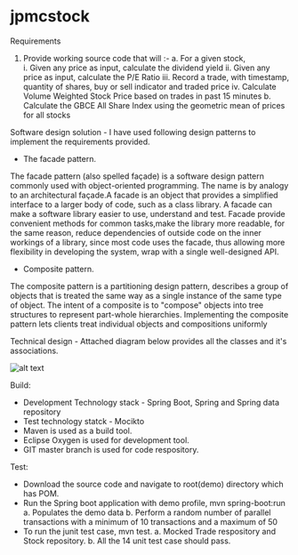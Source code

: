 # jpmcstock
Requirements 
1. Provide working source code that will :- 
a.	For a given stock,  
i.	Given any price as input, calculate the dividend yield 
ii.	Given any price as input,  calculate the P/E Ratio 
iii.	Record a trade, with timestamp, quantity of shares, buy or sell indicator and traded price 
iv.	Calculate Volume Weighted Stock Price based on trades in past 15 minutes 
b.	Calculate the GBCE All Share Index using the geometric mean of prices for all stocks 

Software design solution - I have used following design patterns to implement the requirements provided.


- The facade pattern.

The facade pattern (also spelled façade) is a software design pattern commonly used with object-oriented programming. 
The name is by analogy to an architectural façade.A facade is an object that provides a simplified interface to a larger body of code, such as a class library. A facade can
make a software library easier to use, understand and test.
Facade provide convenient methods for common tasks,make the library more readable, for the same reason,
reduce dependencies of outside code on the inner workings of a library, since most code uses the facade, thus allowing more flexibility in developing the system,
wrap with a single well-designed API.

- Composite pattern.

The composite pattern is a partitioning design pattern, describes a group of objects that is treated the same way as a single instance of the same type of object. The intent of a composite is to "compose" objects into tree structures to represent part-whole hierarchies. Implementing the composite pattern lets clients treat individual objects and compositions uniformly


Technical design - Attached diagram below provides all the classes and it's associations.


![alt text](https://cloud.githubusercontent.com/assets/28501639/25779994/75a86962-3318-11e7-9b8f-79ed023bbcbf.jpg)


Build:

- Development Technology stack - Spring Boot, Spring and Spring data repository
- Test technology statck - Mocikto
- Maven is used as a build tool.
- Eclipse Oxygen is used for development tool.
- GIT master branch is used for code respository.

Test:

- Download the source code and navigate to root(demo) directory which has POM.
- Run the Spring boot application with demo profile, mvn spring-boot:run 
  a. Populates the demo data
  b. Perform a random number of parallel transactions with a minimum of 10 transactions 
     and a maximum of 50
- To run the junit test case, mvn test.
  a. Mocked Trade respository and Stock repository.
  b. All the 14 unit test case should pass.
  


